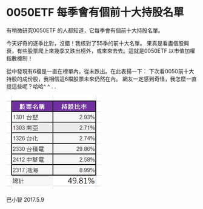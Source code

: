# 0050ETF 每季會有個前十大持股名單

有稍微研究0050ETF 的人都知道，它每季會有個前十大持股名單。

今天好奇的逐季比對，沒錯！我核對了55季的前十大名單。
果真是看盡個股興衰，有些股票爬上來幾季又跌出榜外，或來來去去。這就是0050ETF 以市值加權指數機制！

從中發現有6檔是一直在榜單內，從未跌出。在此表揚一下：
下次看0050前十大持股的成份股，我相信這6檔股票未來仍然在內。
網友一定感到奇怪，我怎麼一直提這些呢？哈哈^ ^
.
.

![](./images/18342207_1464858570233226_3597096694437478152_n.png)

巴小智 2017.5.9